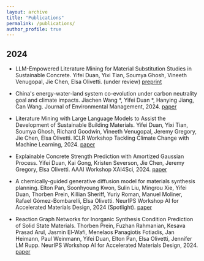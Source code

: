 ```yaml
---
layout: archive
title: "Publications"
permalink: /publications/
author_profile: true
---
```


## 2024

* LLM-Empowered Literature Mining for Material Substitution Studies in Sustainable Concrete. Yifei Duan, Yixi Tian, Soumya Ghosh, Vineeth Venugopal, Jie Chen, Elsa Olivetti. (under review) [preprint](https://papers.ssrn.com/sol3/papers.cfm?abstract_id=5017239)

* China's energy-water-land system co-evolution under carbon neutrality goal and climate impacts. Jiachen Wang *, Yifei Duan *, Hanying Jiang, Can Wang. Journal of Environmental Management, 2024. [paper](https://www.sciencedirect.com/science/article/abs/pii/S0301479724000227)

* Literature Mining with Large Language Models to Assist the Development of Sustainable Building Materials. 
Yifei Duan, Yixi Tian, Soumya Ghosh, Richard Goodwin, Vineeth Venugopal, Jeremy Gregory, Jie Chen, Elsa Olivetti. ICLR Workshop Tackling Climate Change with Machine Learning, 2024. [paper](https://s3.us-east-1.amazonaws.com/climate-change-ai/papers/iclr2024/39/paper.pdf)

* Explainable Concrete Strength Prediction with Amortized Gaussian Process. Yifei Duan, Kai Gong, Kristen Severson, Jie Chen, Jeremy Gregory, Elsa Olivetti. AAAI Workshop XAI4Sci, 2024. [paper](https://xai4sci.github.io/papers/2024/07_explainable_concrete_strength_prediction_with_amortized_gaussian_process.pdf)

* A chemically-guided generative diffusion model for materials synthesis planning. Elton Pan, Soonhyoung Kwon, Sulin Liu, Mingrou Xie, Yifei Duan, Thorben Prein, Killian Sheriff, Yuriy Roman, Manuel Moliner, Rafael Gómez-Bombarelli, Elsa Olivetti. NeurIPS Workshop AI for Accelerated Materials Design, 2024 (Spotlight). [paper](https://openreview.net/forum?id=hy39qxU6CQ)

* Reaction Graph Networks for Inorganic Synthesis Condition Prediction of Solid State Materials. Thorben Prein, Fuzhan Rahmanian, Kesava Prasad Arul, Jasmin El-Wafi, Menelaos Panagiotis Fotiadis, Jan Heimann, Paul Weinmann, Yifei Duan, Elton Pan, Elsa Olivetti, Jennifer LM Rupp. NeurIPS Workshop AI for Accelerated Materials Design, 2024. [paper](https://openreview.net/forum?id=VGsXQOTs1E)